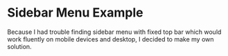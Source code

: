 # Sidebar Menu Example

Because I had trouble finding sidebar menu with fixed top bar which would work fluently on mobile devices and desktop, I decided to make my own solution.
